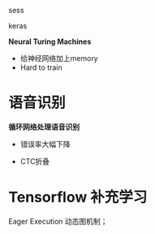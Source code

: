 sess

keras

**Neural Turing Machines**

- 给神经网络加上memory
- Hard to train

# 语音识别

**循环网络处理语音识别**

- 错误率大幅下降

- CTC折叠

# Tensorflow 补充学习

Eager Execution 动态图机制；

